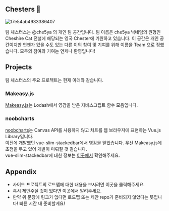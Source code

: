 ## Chesters 👋
![17e54ab4933386407](https://github.com/team-chesters/.github/assets/15936615/a068c2c1-ec6e-4808-ab97-7919194c6b61)

팀 체스터스는 @che5ya 의 개인 팀 공간입니다. 팀 이름은 che5ya 닉네임의 원형인 Cheshire Cat 전설에 해당되는 영국 Chester에 기원하고 있습니다.
이 공간은 개인 공간이지만 언젠가 있을 수도 있는 다른 이의 참여 및 기여를 위해 이름을 Team 으로 정했습니다. 모두의 참여와 기여는 언제나 환영입니다!

## Projects
팀 체스터스의 주요 프로젝트는 현재 아래와 같습니다.

### Makeasy.js
[Makeasy.js](https://github.com/team-chesters/makeasy)는 Lodash에서 영감을 받은 자바스크립트 함수 모음입니다.

### noobcharts
[noobcharts](https://github.com/team-chesters/noobcharts)는 Canvas API를 사용하지 않고 차트를 웹 브라우저에 표현하는 Vue.js Library입니다.<br />
이전에 개발했던 vue-slim-stackedbar에서 영감을 얻었습니다. 우선 Makeasy.js에 초점을 두고 있어 개발이 미뤄질 것 같습니다. <br />
vue-slim-stackedbar에 대한 정보는 [이곳에서](https://github.com/team-chesters/noobcharts/blob/master/OLD-README.md) 확인해주세요.

## Appendix

* 사이드 프로젝트의 로드맵에 대한 내용을 보시려면 이곳을 클릭해주세요.
* 혹시 제안주실 것이 있다면 이곳에서 알려주세요.
* 만약 위 문장에 링크가 없다면 로드맵 또는 제안 repo가 준비되지 않았다는 뜻입니다! 빠른 시간 내 준비할게요!
